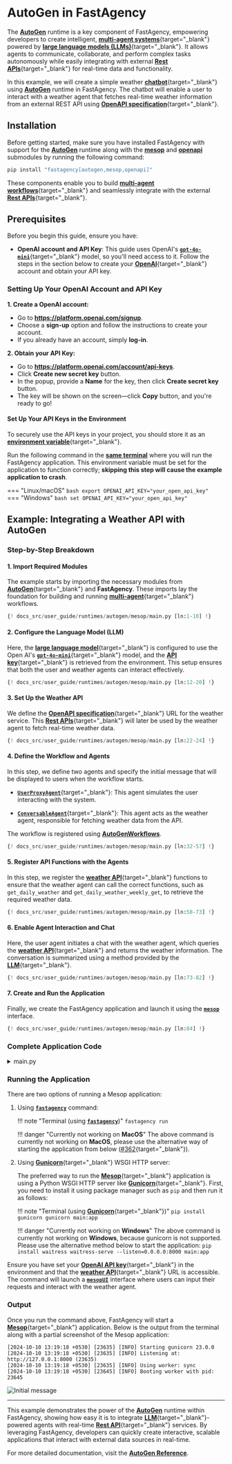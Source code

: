 # AutoGen in FastAgency

The [**AutoGen**](../../../api/fastagency/runtimes/autogen/autogen/AutoGenWorkflows.md) runtime is a key component of FastAgency, empowering developers to create intelligent, [**multi-agent systems**](https://microsoft.github.io/autogen/0.2/docs/Use-Cases/agent_chat){target="_blank"} powered by [**large language models (LLMs)**](https://en.wikipedia.org/wiki/Large_language_model){target="_blank"}. It allows agents to communicate, collaborate, and perform complex tasks autonomously while easily integrating with external [**Rest APIs**](https://en.wikipedia.org/wiki/REST){target="_blank"} for real-time data and functionality.

In this example, we will create a simple weather [**chatbot**](https://en.wikipedia.org/wiki/Chatbot){target="_blank"} using [**AutoGen**](../../../api/fastagency/runtimes/autogen/autogen/AutoGenWorkflows.md) runtime in FastAgency. The chatbot will enable a user to interact with a weather agent that fetches real-time weather information from an external REST API using [**OpenAPI specification**](https://en.wikipedia.org/wiki/OpenAPI_Specification){target="_blank"}.

## Installation

Before getting started, make sure you have installed FastAgency with support for the [**AutoGen**](../../../api/fastagency/runtimes/autogen/autogen/AutoGenWorkflows.md) runtime along with the [**mesop**](../../../api/fastagency/ui/mesop/MesopUI.md) and [**openapi**](../../../api/fastagency/api/openapi/OpenAPI.md) submodules by running the following command:

```bash
pip install "fastagency[autogen,mesop,openapi]"
```

These components enable you to build  [**multi-agent workflows**](https://microsoft.github.io/autogen/0.2/docs/Use-Cases/agent_chat){target="_blank"} and seamlessly integrate with the external [**Rest APIs**](https://en.wikipedia.org/wiki/REST){target="_blank"}.

## Prerequisites

Before you begin this guide, ensure you have:

- **OpenAI account and API Key**: This guide uses OpenAI's [**`gpt-4o-mini`**](https://openai.com/index/gpt-4o-mini-advancing-cost-efficient-intelligence/){target="_blank"} model, so you'll need access to it. Follow the steps in the section below to create your [**OpenAI**](https://openai.com){target="_blank"} account and obtain your API key.

### Setting Up Your OpenAI Account and API Key

**1. Create a OpenAI account:**

- Go to <b><a href="https://platform.openai.com/signup" target="_blank">https://platform.openai.com/signup</a></b>.
- Choose a **sign-up** option and follow the instructions to create your account.
- If you already have an account, simply **log-in**.

**2. Obtain your API Key:**

- Go to <b><a href="https://platform.openai.com/account/api-keys" target="_blank">https://platform.openai.com/account/api-keys</a></b>.
- Click **Create new secret key** button.
- In the popup, provide a **Name** for the key, then click **Create secret key** button.
- The key will be shown on the screen—click **Copy** button, and you're ready to go!

#### Set Up Your API Keys in the Environment

To securely use the API keys in your project, you should store it as an [**environment variable**](https://en.wikipedia.org/wiki/Environment_variable){target="_blank"}.

Run the following command in the [**same terminal**](#running-the-application) where you will run the FastAgency application. This environment variable must be set for the application to function correctly; **skipping this step will cause the example application to crash**.

=== "Linux/macOS"
    ```bash
    export OPENAI_API_KEY="your_open_api_key"
    ```
=== "Windows"
    ```bash
    set OPENAI_API_KEY="your_open_api_key"
    ```

## Example: Integrating a Weather API with AutoGen

### Step-by-Step Breakdown

#### 1. **Import Required Modules**
The example starts by importing the necessary modules from [**AutoGen**](https://microsoft.github.io/autogen/){target="_blank"} and **FastAgency**. These imports lay the foundation for building and running [**multi-agent**](https://microsoft.github.io/autogen/0.2/docs/Use-Cases/agent_chat){target="_blank"} workflows.

```python
{! docs_src/user_guide/runtimes/autogen/mesop/main.py [ln:1-10] !}
```

#### 2. **Configure the Language Model (LLM)**
Here, the [**large language model**](https://en.wikipedia.org/wiki/Large_language_model){target="_blank"} is configured to use the Open AI's [**`gpt-4o-mini`**](https://openai.com/index/gpt-4o-mini-advancing-cost-efficient-intelligence/){target="_blank"} model, and the [**API key**](https://en.wikipedia.org/wiki/API_key){target="_blank"} is retrieved from the environment. This setup ensures that both the user and weather agents can interact effectively.

```python
{! docs_src/user_guide/runtimes/autogen/mesop/main.py [ln:12-20] !}
```

#### 3. **Set Up the Weather API**
We define the [**OpenAPI specification**](https://en.wikipedia.org/wiki/OpenAPI_Specification){target="_blank"} URL for the weather service. This [**Rest APIs**](https://en.wikipedia.org/wiki/REST){target="_blank"} will later be used by the weather agent to fetch real-time weather data.

```python
{! docs_src/user_guide/runtimes/autogen/mesop/main.py [ln:22-24] !}
```

#### 4. **Define the Workflow and Agents**
In this step, we define two agents and specify the initial message that will be displayed to users when the workflow starts.

- [**`UserProxyAgent`**](https://microsoft.github.io/autogen/0.2/docs/reference/agentchat/user_proxy_agent/#userproxyagent){target="_blank"}: This agent simulates the user interacting with the system.

- [**`ConversableAgent`**](https://microsoft.github.io/autogen/0.2/docs/reference/agentchat/conversable_agent/#conversableagent){target="_blank"}: This agent acts as the weather agent, responsible for fetching weather data from the API.

The workflow is registered using **[AutoGenWorkflows](../../../api/fastagency/runtimes/autogen/AutoGenWorkflows.md)**.

```python
{! docs_src/user_guide/runtimes/autogen/mesop/main.py [ln:32-57] !}
```

#### 5. **Register API Functions with the Agents**
In this step, we register the [**weather API**](https://weather.tools.fastagency.ai/docs){target="_blank"} functions to ensure that the weather agent can call the correct functions, such as `get_daily_weather` and `get_daily_weather_weekly_get`, to retrieve the required weather data.

```python
{! docs_src/user_guide/runtimes/autogen/mesop/main.py [ln:58-73] !}
```

#### 6. **Enable Agent Interaction and Chat**
Here, the user agent initiates a chat with the weather agent, which queries the [**weather API**](https://weather.tools.fastagency.ai/docs){target="_blank"} and returns the weather information. The conversation is summarized using a method provided by the [**LLM**](https://en.wikipedia.org/wiki/Large_language_model){target="_blank"}.

```python
{! docs_src/user_guide/runtimes/autogen/mesop/main.py [ln:73-82] !}
```

#### 7. **Create and Run the Application**
Finally, we create the FastAgency application and launch it using the [**`mesop`**](../../../api/fastagency/ui/mesop/MesopUI.md) interface.

```python
{! docs_src/user_guide/runtimes/autogen/mesop/main.py [ln:84] !}
```

### Complete Application Code

<details>
<summary>main.py</summary>
```python
{! docs_src/user_guide/runtimes/autogen/mesop/main.py!}
```
</details>


### Running the Application

There are two options of running a Mesop application:

1. Using [**`fastagency`**](../../cli/index.md) command:

    !!! note "Terminal (using [**`fastagency`**](../../cli/index.md))"
        ```
        fastagency run
        ```

    !!! danger "Currently not working on **MacOS**"
        The above command is currently not working on **MacOS**, please use the alternative way of starting the application from below ([#362](https://github.com/airtai/fastagency/issues/362){target="_blank"}).

2. Using [**Gunicorn**](https://gunicorn.org/){target="_blank"} WSGI HTTP server:

    The preferred way to run the [**Mesop**](https://google.github.io/mesop/){target="_blank"} application is using a Python WSGI HTTP server like [**Gunicorn**](https://gunicorn.org/){target="_blank"}. First, you need to install it using package manager such as `pip` and then run it as follows:

    !!! note "Terminal (using [**Gunicorn**](https://gunicorn.org/){target="_blank"})"
        ```
        pip install gunicorn
        gunicorn main:app
        ```

    !!! danger "Currently not working on **Windows**"
        The above command is currently not working on **Windows**, because gunicorn is not supported. Please use the alternative method below to start the application:
        ```
        pip install waitress
        waitress-serve --listen=0.0.0.0:8000 main:app
        ```

Ensure you have set your [**OpenAI API key**](https://platform.openai.com/api-keys){target="_blank"} in the environment and that the [**weather API**](https://weather.tools.fastagency.ai/docs){target="_blank"} URL is accessible. The command will launch a [**`mesopUI`**](../../../api/fastagency/ui/mesop/MesopUI.md) interface where users can input their requests and interact with the weather agent.

### Output

Once you run the command above, FastAgency will start a [**Mesop**](https://google.github.io/mesop/){target="_blank"} application. Below is the output from the terminal along with a partial screenshot of the Mesop application:

```console
[2024-10-10 13:19:18 +0530] [23635] [INFO] Starting gunicorn 23.0.0
[2024-10-10 13:19:18 +0530] [23635] [INFO] Listening at: http://127.0.0.1:8000 (23635)
[2024-10-10 13:19:18 +0530] [23635] [INFO] Using worker: sync
[2024-10-10 13:19:18 +0530] [23645] [INFO] Booting worker with pid: 23645
```

![Initial message](./images/weather_chat.png)

---

This example demonstrates the power of the [**AutoGen**](../../../api/fastagency/runtimes/autogen/autogen/AutoGenWorkflows.md) runtime within FastAgency, showing how easy it is to integrate [**LLM**](https://en.wikipedia.org/wiki/Large_language_model){target="_blank"}-powered agents with real-time [**Rest API**](https://en.wikipedia.org/wiki/REST){target="_blank"} services. By leveraging FastAgency, developers can quickly create interactive, scalable applications that interact with external data sources in real-time.

For more detailed documentation, visit the [**AutoGen Reference**](../../../api/fastagency/runtimes/autogen/AutoGenWorkflows/).
